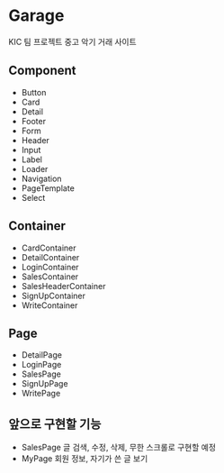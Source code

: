 # Garage

KIC 팀 프로젝트
중고 악기 거래 사이트

## Component

- Button
- Card
- Detail
- Footer
- Form
- Header
- Input
- Label
- Loader
- Navigation
- PageTemplate
- Select

## Container

- CardContainer
- DetailContainer
- LoginContainer
- SalesContainer
- SalesHeaderContainer
- SignUpContainer
- WriteContainer

## Page

- DetailPage
- LoginPage
- SalesPage
- SignUpPage
- WritePage

## 앞으로 구현할 기능

- SalesPage 글 검색, 수정, 삭제, 무한 스크롤로 구현할 예정
- MyPage 회원 정보, 자기가 쓴 글 보기
